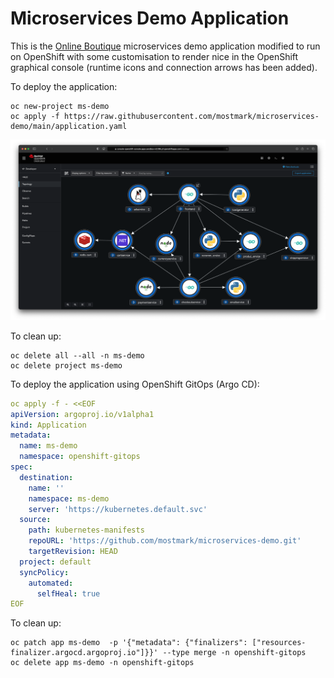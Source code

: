 # Microservices Demo Application

This is the [Online Boutique](https://github.com/GoogleCloudPlatform/microservices-demo/) microservices demo application modified to run on OpenShift with some customisation to render nice in the OpenShift graphical console (runtime icons and connection arrows has been added).

To deploy the application:

```
oc new-project ms-demo
oc apply -f https://raw.githubusercontent.com/mostmark/microservices-demo/main/application.yaml

```

![OpenShift Console](./images/ms-demo-screenshot1.png)

To clean up:

```
oc delete all --all -n ms-demo
oc delete project ms-demo

```

To deploy the application using OpenShift GitOps (Argo CD):

```yaml
oc apply -f - <<EOF
apiVersion: argoproj.io/v1alpha1
kind: Application
metadata:
  name: ms-demo
  namespace: openshift-gitops
spec:
  destination:
    name: ''
    namespace: ms-demo
    server: 'https://kubernetes.default.svc'
  source:
    path: kubernetes-manifests
    repoURL: 'https://github.com/mostmark/microservices-demo.git'
    targetRevision: HEAD
  project: default
  syncPolicy:
    automated:
      selfHeal: true
EOF

```

To clean up:

```
oc patch app ms-demo  -p '{"metadata": {"finalizers": ["resources-finalizer.argocd.argoproj.io"]}}' --type merge -n openshift-gitops
oc delete app ms-demo -n openshift-gitops

```

